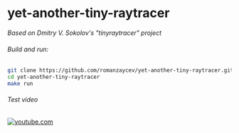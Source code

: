# yet-another-tiny-raytracer

_Based on Dmitry V. Sokolov's "tinyraytracer" project_ 


###### Build and run:

```bash
git clone https://github.com/romanzaycev/yet-another-tiny-raytracer.git
cd yet-another-tiny-raytracer
make run
```

###### Test video

[![youtube.com](http://img.youtube.com/vi/9fi2OjODwuA/0.jpg)](http://www.youtube.com/watch?v=9fi2OjODwuA)
